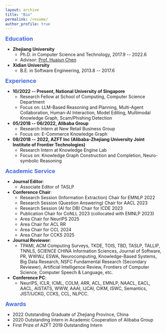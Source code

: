 ```yaml
---
layout: archive
title: "Bio"
permalink: /resume/
author_profile: true
---
```


<!-- ## Bio -->

<!-- ## Education -->
<font color=RoyalBlue size=4><b>Education</b></font>
* **Zhejiang University** 
  - Ph.D. in Computer Science and Technology, 2017.9 -- 2022.6
  - Advisor: [Prof. Huajun Chen](http://mypage.zju.edu.cn/huajun)
* **Xidian University**
  - B.E. in Software Engineering, 2013.8 -- 2017.6

<!-- ## Experience -->
<font color=RoyalBlue size=4><b>Experience</b></font>
* **10/2022 -- Present, National University of Singapore**
  - Research Fellow at School of Computing, Computer Science Department
  - Focus on: LLM-Based Reasoning and Planning, Multi-Agent Collaboration, Human-AI Interaction, Model Editing, Multimodal Knowledge Graph, Scam/Phishing Detection
* **05/2018 -- 06/2022, Alibaba Group**
  - Research Intern at New Retail Business Group
  - Focus on: E-Commerce Knowledge Graph
* **08/2018 -- 2022, AZFT Inc (Alibaba-Zhejiang University Joint Institute of Frontier Technologies)**
  - Research Intern at Knowledge Engine Lab
  - Focus on: Knowledge Graph Construction and Completion, Neuro-symbolic Reasoning

<!-- ## Academic Service -->
<font color=RoyalBlue size=4><b>Academic Service</b></font>
* **Journal Editor**: 
  - Associate Editor of TASLP
* **Conference Chair**:
  - Research Session (Information Extraction) Chair for EMNLP 2022
  - Research Session (Question Answering) Chair for AACL 2023
  - Research Session (AI for DB) Chair for ICDE 2023
  - Publication Chair for CoNLL 2023 (collocated with EMNLP 2023)
  - Area Chair for NeurIPS 2025
  - Area Chair for ACL RR
  - Area Chair for CCL 2024
  - Area Chair for CCKS 2025
* **Journal Reviewer**: 
  - TPAMI, ACM Computing Surveys, TKDE, TOIS, TBD, TASLP, TALLIP, TNNLS, SCIENCE CHINA Information Sciences, Journal of Software, PR, WWWJ, ESWA, Neurocomputing, Knowledge-Based Systems, Big Data Research, NSFC Fundamental Research (Secondary Reviewer), Artificial Intelligence Review, Frontiers of Computer Science, Computer Speech & Language, etc. 
  <!-- *TPAMI* (IEEE Transactions on Pattern Analysis and Machine Intelligence), *TASLP* (ACM/IEEE Transactions on Audio, Speech and Language Processing), *TALLIP* (ACM Transactions on Asian and Low-Resource Language Information Processing), *WWWJ* (World Wide Web Journal), *ESWA* (Expert Systems With Applications), *Neurocomputing*, *KBS* (Knowledge-Based Systems), Big Data Research, Artificial Intelligence Review, Frontiers of Computer Science, Computer Speech & Language, NSFC Fundamental Research (Secondary Reviewer), Journal of Computer Research and Development, Knowledge and Information Systems, Computational Intelligence, International Journal Of Human-computer Interaction.  -->
* **Conference PC**: 
  - NeurIPS, ICLR, ICML, COLM, ARR, ACL, EMNLP, NAACL, EACL, AACL, AISTATS, WWW, AAAI, IJCAI, CIKM, ISWC, Semantics, JIST/IJCKG, CCKS, CCL, NLPCC. 
  <!-- - NeurIPS'23, ICLR'24/23/22, ICML'24, ACL'24/23/22/21/20, EMNLP'23/22/21, EACL'24/23, AACL'23/22/21, WWW'22, AAAI'24/23/22/21, IJCAI'24/23/21, ISWC'18/24, Semantics'18, JIST'19, CCKS'21.  -->

<!-- ## Awards -->
<font color=RoyalBlue size=4><b>Awards</b></font>
* 2022 Outstanding Graduate of Zhejiang Province, China
* 2020 Outstanding Intern in Academic Cooperation of Alibaba Group
* First Prize of AZFT 2019 Outstanding Intern
